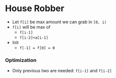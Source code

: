 # House Robber

* Let `f[i]` be max amount we can grab in `[0, i)`
* `f[i]` will be max of
  * `f[i-1]`
  * `f[i-2]+a[i-1]`
* Init
  * `f[-1] = f[0] = 0`

### Optimization

* Only previous two are needed: `f[i-1]` and `f[i-2]`
